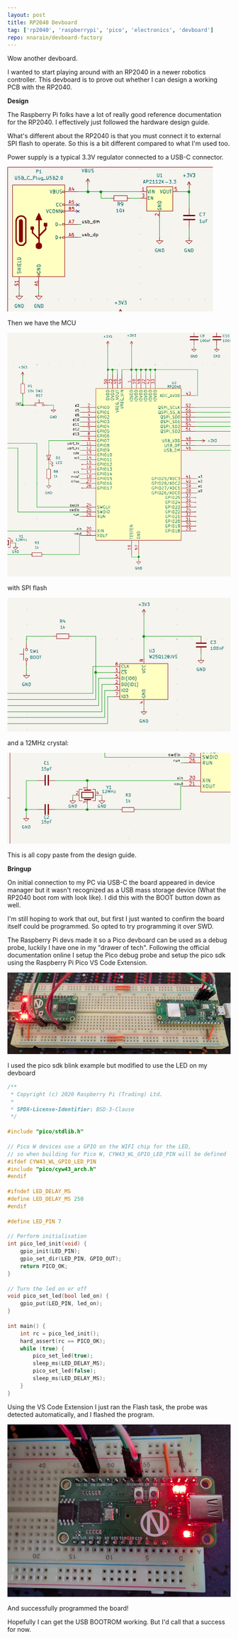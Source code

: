 ```yaml
---
layout: post
title: RP2040 Devboard
tag: ['rp2040', 'raspberrypi', 'pico', 'electronics', 'devboard']
repo: nnarain/devboard-factory
---
```


Wow another devboard.

I wanted to start playing around with an RP2040 in a newer robotics controller. This devboard is to prove out whether I can design a working PCB with the RP2040.

**Design**

The Raspberry Pi folks have a lot of really good reference documentation for the RP2040. I effectively just followed the hardware design guide.

What's different about the RP2040 is that you must connect it to external SPI flash to operate. So this is a bit different compared to what I'm used too.

Power supply is a typical 3.3V regulator connected to a USB-C connector.

![image not found!](/assets/2025/01/26/power-supply.png)

Then we have the MCU

![image not found!](/assets/2025/01/26/rp2040.png)

with SPI flash

![image not found!](/assets/2025/01/26/quadspi-flash.png)


and a 12MHz crystal:

![image not found!](/assets/2025/01/26/crystal.png)

This is all copy paste from the design guide.

**Bringup**

On initial connection to my PC via USB-C the board appeared in device manager but it wasn't recognized as a USB mass storage device (What the RP2040 boot rom with look like). I did this with the BOOT button down as well.

I'm still hoping to work that out, but first I just wanted to confirm the board itself could be programmed. So opted to try programming it over SWD.

The Raspberry Pi devs made it so a Pico devboard can be used as a debug probe, luckily I have one in my "drawer of tech". Following the official documentation online I setup the Pico debug probe and setup the pico sdk using the Raspberry Pi Pico VS Code Extension.

![image not found!](/assets/2025/01/26/probe-setup.jpg)

I used the pico sdk blink example but modified to use the LED on my devboard

```c
/**
 * Copyright (c) 2020 Raspberry Pi (Trading) Ltd.
 *
 * SPDX-License-Identifier: BSD-3-Clause
 */

#include "pico/stdlib.h"

// Pico W devices use a GPIO on the WIFI chip for the LED,
// so when building for Pico W, CYW43_WL_GPIO_LED_PIN will be defined
#ifdef CYW43_WL_GPIO_LED_PIN
#include "pico/cyw43_arch.h"
#endif

#ifndef LED_DELAY_MS
#define LED_DELAY_MS 250
#endif

#define LED_PIN 7

// Perform initialisation
int pico_led_init(void) {
    gpio_init(LED_PIN);
    gpio_set_dir(LED_PIN, GPIO_OUT);
    return PICO_OK;
}

// Turn the led on or off
void pico_set_led(bool led_on) {
    gpio_put(LED_PIN, led_on);
}

int main() {
    int rc = pico_led_init();
    hard_assert(rc == PICO_OK);
    while (true) {
        pico_set_led(true);
        sleep_ms(LED_DELAY_MS);
        pico_set_led(false);
        sleep_ms(LED_DELAY_MS);
    }
}
```

Using the VS Code Extension I just ran the Flash task, the probe was detected automatically, and I flashed the program.

![image not found!](/assets/2025/01/26/led-on.jpg)

And successfully programmed the board!

Hopefully I can get the USB BOOTROM working. But I'd call that a success for now.
